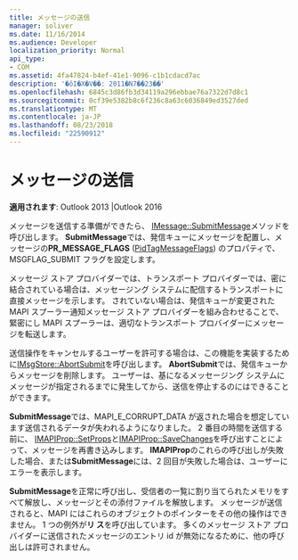 ```yaml
---
title: メッセージの送信
manager: soliver
ms.date: 11/16/2014
ms.audience: Developer
localization_priority: Normal
api_type:
- COM
ms.assetid: 4fa47824-b4ef-41e1-9096-c1b1cdacd7ac
description: '�ŏI�X�V��: 2011�N7��23��'
ms.openlocfilehash: 6845c3d86fb3d34119a296ebbae76a7322d7d8c1
ms.sourcegitcommit: 0cf39e5382b8c6f236c8a63c6036849ed3527ded
ms.translationtype: MT
ms.contentlocale: ja-JP
ms.lasthandoff: 08/23/2018
ms.locfileid: "22590912"
---
```

# <a name="sending-a-message"></a>メッセージの送信

  
  
**適用されます**: Outlook 2013 |Outlook 2016 
  
メッセージを送信する準備ができたら、 [IMessage::SubmitMessage](imessage-submitmessage.md)メソッドを呼び出します。 **SubmitMessage**では、発信キューにメッセージを配置し、メッセージの**PR_MESSAGE_FLAGS** ([PidTagMessageFlags](pidtagmessageflags-canonical-property.md)) のプロパティで、MSGFLAG_SUBMIT フラグを設定します。
  
メッセージ ストア プロバイダーでは、トランスポート プロバイダーでは、密に結合されている場合は、メッセージング システムに配信するトランスポートに直接メッセージを示します。 されていない場合は、発信キューが変更された MAPI スプーラー通知メッセージ ストア プロバイダーを組み合わせることで、緊密にし MAPI スプーラーは、適切なトランスポート プロバイダーにメッセージを転送します。
  
送信操作をキャンセルするユーザーを許可する場合は、この機能を実装するために[IMsgStore::AbortSubmit](imsgstore-abortsubmit.md)を呼び出します。 **AbortSubmit**では、発信キューからメッセージを削除します。 ユーザーは、基になるメッセージング システムにメッセージが指定されるまでに発生してから、送信を停止するのにはできることができます。 
  
**SubmitMessage**では、MAPI_E_CORRUPT_DATA が返された場合を想定しています送信されるデータが失われるようになりました。 2 番目の時間を送信する前に、 [IMAPIProp::SetProps](imapiprop-setprops.md)と[IMAPIProp::SaveChanges](imapiprop-savechanges.md)を呼び出すことによって、メッセージを再書き込みします。 **IMAPIProp**のこれらの呼び出しが失敗した場合、または**SubmitMessage**には、2 回目が失敗した場合は、ユーザーにエラーを表示します。 
  
**SubmitMessage**を正常に呼び出し、受信者の一覧に割り当てられたメモリをすべて解放し、メッセージとその添付ファイルを解放します。 メッセージが送信されると、MAPI にはこれらのオブジェクトのポインターをその他の操作はできません。 1 つの例外が**リ ス**を呼び出しています。 多くのメッセージ ストア プロバイダーに送信されたメッセージのエントリ id が無効になるために、他の呼び出しは許可されません。
  

